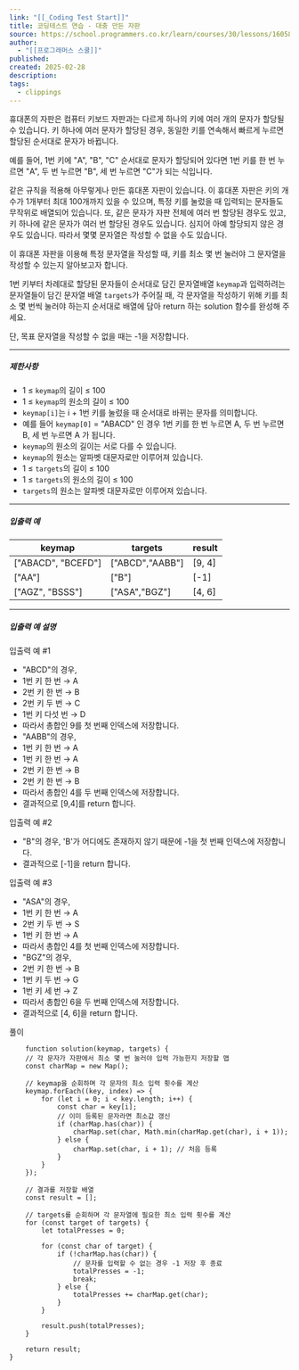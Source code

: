 ```yaml
---
link: "[[_Coding Test Start]]"
title: 코딩테스트 연습 - 대충 만든 자판
source: https://school.programmers.co.kr/learn/courses/30/lessons/160586
author:
  - "[[프로그래머스 스쿨]]"
published: 
created: 2025-02-28
description: 
tags:
  - clippings
---
```

휴대폰의 자판은 컴퓨터 키보드 자판과는 다르게 하나의 키에 여러 개의 문자가 할당될 수 있습니다. 키 하나에 여러 문자가 할당된 경우, 동일한 키를 연속해서 빠르게 누르면 할당된 순서대로 문자가 바뀝니다.

예를 들어, 1번 키에 "A", "B", "C" 순서대로 문자가 할당되어 있다면 1번 키를 한 번 누르면 "A", 두 번 누르면 "B", 세 번 누르면 "C"가 되는 식입니다.

같은 규칙을 적용해 아무렇게나 만든 휴대폰 자판이 있습니다. 이 휴대폰 자판은 키의 개수가 1개부터 최대 100개까지 있을 수 있으며, 특정 키를 눌렀을 때 입력되는 문자들도 무작위로 배열되어 있습니다. 또, 같은 문자가 자판 전체에 여러 번 할당된 경우도 있고, 키 하나에 같은 문자가 여러 번 할당된 경우도 있습니다. 심지어 아예 할당되지 않은 경우도 있습니다. 따라서 몇몇 문자열은 작성할 수 없을 수도 있습니다.

이 휴대폰 자판을 이용해 특정 문자열을 작성할 때, 키를 최소 몇 번 눌러야 그 문자열을 작성할 수 있는지 알아보고자 합니다.

1번 키부터 차례대로 할당된 문자들이 순서대로 담긴 문자열배열 `keymap`과 입력하려는 문자열들이 담긴 문자열 배열 `targets`가 주어질 때, 각 문자열을 작성하기 위해 키를 최소 몇 번씩 눌러야 하는지 순서대로 배열에 담아 return 하는 solution 함수를 완성해 주세요.

단, 목표 문자열을 작성할 수 없을 때는 -1을 저장합니다.

---

##### 제한사항

- 1 ≤ `keymap`의 길이 ≤ 100
- 1 ≤ `keymap`의 원소의 길이 ≤ 100
- `keymap[i]`는 i + 1번 키를 눌렀을 때 순서대로 바뀌는 문자를 의미합니다.
- 예를 들어 `keymap[0]` = "ABACD" 인 경우 1번 키를 한 번 누르면 A, 두 번 누르면 B, 세 번 누르면 A 가 됩니다.
- `keymap`의 원소의 길이는 서로 다를 수 있습니다.
- `keymap`의 원소는 알파벳 대문자로만 이루어져 있습니다.
- 1 ≤ `targets`의 길이 ≤ 100
- 1 ≤ `targets`의 원소의 길이 ≤ 100
- `targets`의 원소는 알파벳 대문자로만 이루어져 있습니다.

---

##### 입출력 예

| keymap | targets | result |
| --- | --- | --- |
| \["ABACD", "BCEFD"\] | \["ABCD","AABB"\] | \[9, 4\] |
| \["AA"\] | \["B"\] | \[-1\] |
| \["AGZ", "BSSS"\] | \["ASA","BGZ"\] | \[4, 6\] |

---

##### 입출력 예 설명

입출력 예 #1

- "ABCD"의 경우,
- 1번 키 한 번 → A
- 2번 키 한 번 → B
- 2번 키 두 번 → C
- 1번 키 다섯 번 → D
- 따라서 총합인 9를 첫 번째 인덱스에 저장합니다.
- "AABB"의 경우,
- 1번 키 한 번 → A
- 1번 키 한 번 → A
- 2번 키 한 번 → B
- 2번 키 한 번 → B
- 따라서 총합인 4를 두 번째 인덱스에 저장합니다.
- 결과적으로 \[9,4\]를 return 합니다.

입출력 예 #2

- "B"의 경우, 'B'가 어디에도 존재하지 않기 때문에 -1을 첫 번째 인덱스에 저장합니다.
- 결과적으로 \[-1\]을 return 합니다.

입출력 예 #3

- "ASA"의 경우,
- 1번 키 한 번 → A
- 2번 키 두 번 → S
- 1번 키 한 번 → A
- 따라서 총합인 4를 첫 번째 인덱스에 저장합니다.
- "BGZ"의 경우,
- 2번 키 한 번 → B
- 1번 키 두 번 → G
- 1번 키 세 번 → Z
- 따라서 총합인 6을 두 번째 인덱스에 저장합니다.
- 결과적으로 \[4, 6\]을 return 합니다.

풀이
```
	function solution(keymap, targets) {
    // 각 문자가 자판에서 최소 몇 번 눌러야 입력 가능한지 저장할 맵
    const charMap = new Map();

    // keymap을 순회하며 각 문자의 최소 입력 횟수를 계산
    keymap.forEach((key, index) => {
        for (let i = 0; i < key.length; i++) {
            const char = key[i];
            // 이미 등록된 문자라면 최소값 갱신
            if (charMap.has(char)) {
                charMap.set(char, Math.min(charMap.get(char), i + 1));
            } else {
                charMap.set(char, i + 1); // 처음 등록
            }
        }
    });

    // 결과를 저장할 배열
    const result = [];

    // targets를 순회하며 각 문자열에 필요한 최소 입력 횟수를 계산
    for (const target of targets) {
        let totalPresses = 0;

        for (const char of target) {
            if (!charMap.has(char)) {
                // 문자를 입력할 수 없는 경우 -1 저장 후 종료
                totalPresses = -1;
                break;
            } else {
                totalPresses += charMap.get(char);
            }
        }

        result.push(totalPresses);
    }

    return result;
}

```